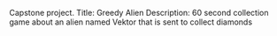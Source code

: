Capstone project. Title: Greedy Alien Description: 60 second collection game about an alien named Vektor that is sent to collect diamonds
